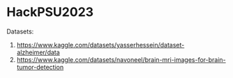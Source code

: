# HackPSU2023

Datasets:
1) https://www.kaggle.com/datasets/yasserhessein/dataset-alzheimer/data
2) https://www.kaggle.com/datasets/navoneel/brain-mri-images-for-brain-tumor-detection